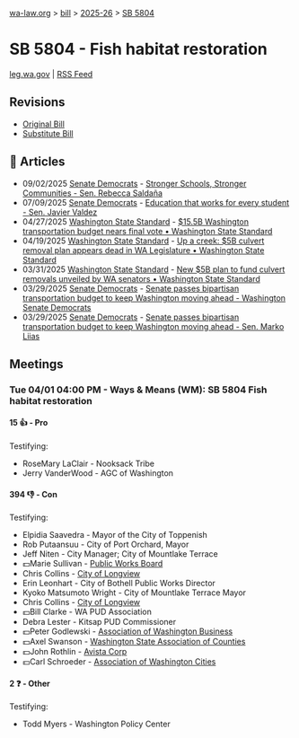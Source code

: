 [wa-law.org](/) > [bill](/bill/) > [2025-26](/bill/2025-26/) > [SB 5804](/bill/2025-26/sb/5804/)

# SB 5804 - Fish habitat restoration
[leg.wa.gov](https://app.leg.wa.gov/billsummary?BillNumber=5804&Year=2025&Initiative=false) | [RSS Feed](./rss.xml)

## Revisions
* [Original Bill](1/)
* [Substitute Bill](S/)

## 📰 Articles
* 09/02/2025 [Senate Democrats](/org/senate_democrats/) - [Stronger Schools, Stronger Communities - Sen. Rebecca Saldaña](https://senatedemocrats.wa.gov/saldana/2025/09/02/stronger-schools-stronger-communities/#:~:text=SB%205804)
* 07/09/2025 [Senate Democrats](/org/senate_democrats/) - [Education that works for every student - Sen. Javier Valdez](https://senatedemocrats.wa.gov/valdez/2025/07/09/education-that-works-for-every-student/#:~:text=SB%205804)
* 04/27/2025 [Washington State Standard](/org/washington_state_standard/) - [$15.5B Washington transportation budget nears final vote • Washington State Standard](https://washingtonstatestandard.com/2025/04/26/15-5b-washington-transportation-budget-heads-toward-final-vote/#:~:text=Senate%20Bill%205804)
* 04/19/2025 [Washington State Standard](/org/washington_state_standard/) - [Up a creek: $5B culvert removal plan appears dead in WA Legislature • Washington State Standard](https://washingtonstatestandard.com/2025/04/19/up-a-creek-5b-culvert-removal-plan-appears-dead-in-wa-legislature/#:~:text=Senate%20Bill%205804)
* 03/31/2025 [Washington State Standard](/org/washington_state_standard/) - [New $5B plan to fund culvert removals unveiled by WA senators • Washington State Standard](https://washingtonstatestandard.com/2025/03/31/new-5b-plan-to-fund-culvert-removals-unveiled-by-wa-senators/#:~:text=Senate%20Bill%205804)
* 03/29/2025 [Senate Democrats](/org/senate_democrats/) - [Senate passes bipartisan transportation budget to keep Washington moving ahead - Washington Senate Democrats](https://senatedemocrats.wa.gov/blog/2025/03/29/senate-passes-bipartisan-transportation-budget-to-keep-washington-moving-ahead/#:~:text=fish%20habitat%20restoration)
* 03/29/2025 [Senate Democrats](/org/senate_democrats/) - [Senate passes bipartisan transportation budget to keep Washington moving ahead - Sen. Marko Liias](https://senatedemocrats.wa.gov/liias/2025/03/29/senate-passes-bipartisan-transportation-budget-to-keep-washington-moving-ahead/#:~:text=fish%20habitat%20restoration)

## Meetings
### Tue 04/01 04:00 PM - Ways & Means (WM): SB 5804 Fish habitat restoration
#### 15 👍 - Pro
Testifying:
* RoseMary LaClair - Nooksack Tribe
* Jerry VanderWood - AGC of Washington

#### 394 👎 - Con
Testifying:
* Elpidia Saavedra - Mayor of the City of Toppenish
* Rob Putaansuu - City of Port Orchard, Mayor
* Jeff Niten - City Manager; City of Mountlake Terrace
* 💵Marie Sullivan - [Public Works Board](/org/public_works_board/)
* Chris Collins - [City of Longview](/org/city_of_longview/)
* Erin Leonhart - City of Bothell Public Works Director
* Kyoko Matsumoto Wright - City of Mountlake Terrace Mayor
* Chris Collins - [City of Longview](/org/city_of_longview/)
* 💵Bill Clarke - WA PUD Association
* Debra Lester - Kitsap PUD Commissioner
* 💵Peter Godlewski - [Association of Washington Business](/org/association_of_washington_business/)
* 💵Axel Swanson - [Washington State Association of Counties](/org/washington_state_association_of_counties/)
* 💵John Rothlin - [Avista Corp](/org/avista_corp/)
* 💵Carl Schroeder - [Association of Washington Cities](/org/association_of_washington_cities/)

#### 2 ❓ - Other
Testifying:
* Todd Myers - Washington Policy Center
